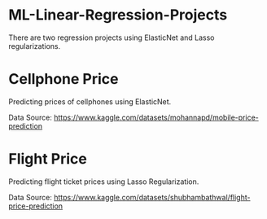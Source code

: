 # ML-Linear-Regression-Projects

There are two regression projects using ElasticNet and Lasso regularizations.

# Cellphone Price 
Predicting prices of cellphones using ElasticNet.

Data Source: https://www.kaggle.com/datasets/mohannapd/mobile-price-prediction

# Flight Price
Predicting flight ticket prices using Lasso Regularization.

Data Source: https://www.kaggle.com/datasets/shubhambathwal/flight-price-prediction